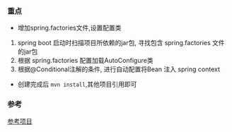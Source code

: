 ### 重点

- 增加spring.factories文件,设置配置类

1. spring boot 启动时扫描项目所依赖的jar包, 寻找包含 spring.factories 文件的jar包
2. 根据 spring.factories 配置加载AutoConfigure类
3. 根据@Conditional注解的条件, 进行自动配置将Bean 注入 spring context

- 创建完成后 `mvn install`,其他项目引用即可

### 参考
[参考项目](https://www.xncoding.com/2017/07/22/spring/sb-starter.html)